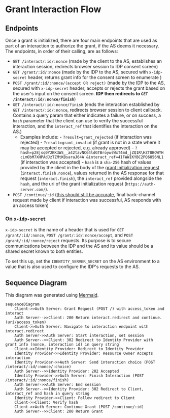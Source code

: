 # Grant Interaction Flow

## Endpoints

Once a grant is initialized, there are four main endpoints that are used as part of an interaction to authorize the grant, if the AS deems it necessary. The endpoints, in order of their calling, are as follows:

- `GET /interact/:id/:nonce` (made by the client to the AS, establishes an interaction session, redirects browser session to IDP consent screen)
- `GET /grant/:id/:nonce` (made by the IDP to the AS, secured with `x-idp-secret` header, returns grant info for the consent screen to enumerate )
- `POST /grant/:id/:nonce/(accept OR reject)` (made by the IDP to the AS, secured with `x-idp-secret` header, accepts or rejects the grant based on the user's input on the consent screen. **IDP then redirects to `GET /interact/:id/:nonce/finish`**)
- `GET /interact/:id/:nonce/finish` (ends the interaction established by `GET /interact/:id/:nonce`, redirects browser session to client callback. Contains a query param that either indicates a failure, or on success, a `hash` parameter that the client can use to verify the successful interaction, and the `interact_ref` that identifies the interaction on the AS.)
  - Examples include: - `?result=grant_rejected` (if interaction was rejected) - `?result=grant_invalid` (if grant is not in a state where it may be accepted or rejected, e.g. already approved) - `?hash=p28jsq0Y2KK3WS__a42tavNC64ldGTBroywsWxT4md_jZQ1R\HZT8BOWYHcLmObM7XHPAdJzTZMtKBsaraJ64A
&interact_ref=4IFWWIKYBC2PQ6U56NL1` (if interaction was accepted) - `hash` is a `sha-256` hash of values provided by the client in the body of the [grant initialization request](https://docs.openpayments.guide/reference/post) (`interact.finish.nonce`), values returned in the AS response for that request (`interact.finish`), the `interact_ref` provided alongside the `hash`, and the uri of the grant initialization request (`https://auth-server.com/`).
- `POST /continue/:id` ([this should still be accurate](https://docs.openpayments.guide/reference/post-continue), final back-channel request made by client if interaction was successful, AS responds with an access token)

### On `x-idp-secret`

`x-idp-secret` is the name of a header that is used for `GET /grant/:id/:nonce`, `POST /grant/:id/:nonce/accept`, and `POST /grant/:id/:nonce/reject` requests. Its purpose is to secure communications between the IDP and the AS and its value should be a shared secret known to both entities.

To set this up, set the `IDENTITY_SERVER_SECRET` on the AS environment to a value that is also used to configure the IDP's requests to the AS.

## Sequence Diagram

This diagram was generated using [Mermaid](https://mermaid.js.org/).

```
sequenceDiagram
    Client->>Auth Server: Grant Request (POST /) with access_token and interact
    Auth Server-->>Client: 200 Return interact.redirect and continue.(uri/access_token)
    Client->>Auth Server: Navigate to interaction endpoint with interact.redirect
    Auth Server->>Auth Server: Start interaction, set session
    Auth Server-->>Client: 302 Redirect to Identity Provider with grant info (nonce, interaction id) in query string
    Client->>Identity Provider: Redirect to Identity Provider
    Identity Provider->>Identity Provider: Resource Owner Accepts interaction
    Identity Provider->>Auth Server: Send interaction choice (POST /interact/:id/:nonce/:choice)
    Auth Server-->>Identity Provider: 202 Accepted
    Identity Provider->>Auth Server: Finish Interaction (POST /interact/:id/:nonce/finish)
    Auth Server->>Auth Server: End session
    Auth Server-->>Identity Provider: 302 Redirect to Client, interact_ref and hash in query string
    Identity Provider->>Client: Follow redirect to Client
    Client->>Client: Verify hash
    Client->>Auth Server: Continue Grant (POST /continue/:id)
    Auth Server-->>Client: 200 Return Grant
```
